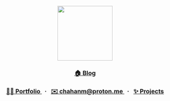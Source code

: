 
<p align="center">
  <a href="https://thisishaneum.com"><img width="150" height="150" src="https://github.com/chebread/chebread/assets/83535893/059f7b8b-0d06-436b-a51f-93638a8e7bd4"></a>
</p>

<h3 align="center">
<a href="https://thisishaneum.com">
  🏠&nbsp;Blog
</a>
</h3>


<h3 align="center">
  <a href="https://thisishaneum.com/portfolio">
    👨‍💻&nbsp;Portfolio
  </a>&nbsp;&nbsp;·&nbsp;&nbsp;
  <a href="mailto:chahanm@proton.me">
    ✉️&nbsp;chahanm@proton.me
  </a>&nbsp;&nbsp;·&nbsp;&nbsp;
  <a href="https://github.com/chebread?tab=repositories">
    ✨&nbsp;Projects
  </a>
</h3>
